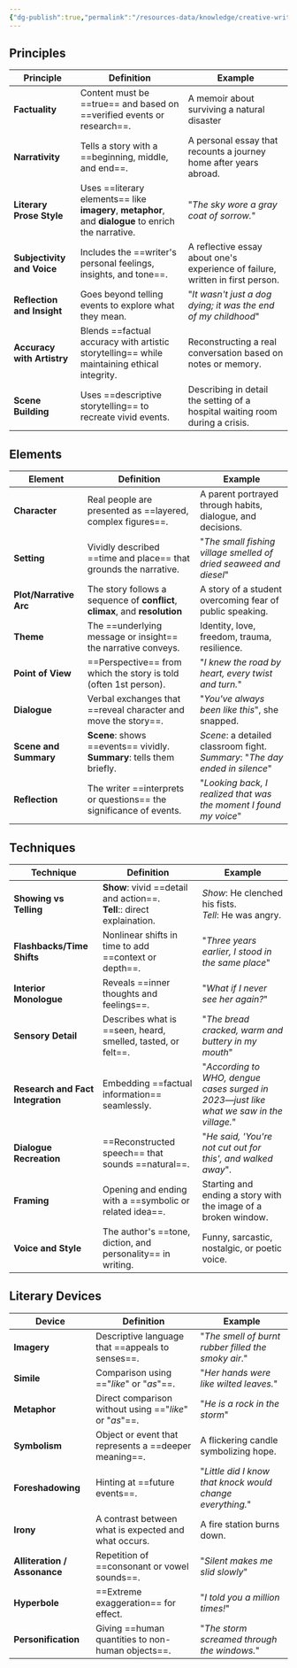 ```yaml
---
{"dg-publish":true,"permalink":"/resources-data/knowledge/creative-writing/creative-nonfiction/principles-elements-techniques-and-literary-devices-used-in-creative-nonfiction/"}
---
```



## Principles

| **Principle**              | **Definition**                                                                                       | **Example**                                                                    |
| -------------------------- | ---------------------------------------------------------------------------------------------------- | ------------------------------------------------------------------------------ |
| **Factuality**             | Content must be ==true== and based on ==verified events or research==.                               | A memoir about surviving a natural disaster                                    |
| **Narrativity**            | Tells a story with a ==beginning, middle, and end==.                                                 | A personal essay that recounts a journey home after years abroad.              |
| **Literary Prose Style**   | Uses ==literary elements== like **imagery**, **metaphor**, and **dialogue** to enrich the narrative. | "*The sky wore a gray coat of sorrow.*"                                        |
| **Subjectivity and Voice** | Includes the ==writer's personal feelings, insights, and tone==.                                     | A reflective essay about one's experience of failure, written in first person. |
| **Reflection and Insight** | Goes beyond telling events to explore what they mean.                                                | "*It wasn't just a dog dying; it was the end of my childhood*"                 |
| **Accuracy with Artistry** | Blends ==factual accuracy with artistic storytelling== while maintaining ethical integrity.          | Reconstructing a real conversation based on notes or memory.                   |
| **Scene Building**         | Uses ==descriptive storytelling== to recreate vivid events.                                          | Describing in detail the setting of a hospital waiting room during a crisis.   |

## Elements


| **Element**            | **Definition**                                                               | **Example**                                                                     |
| ---------------------- | ---------------------------------------------------------------------------- | ------------------------------------------------------------------------------- |
| **Character**          | Real people are presented as ==layered, complex figures==.                   | A parent portrayed through habits, dialogue, and decisions.                     |
| **Setting**            | Vividly described ==time and place== that grounds the narrative.             | "*The small fishing village smelled of dried seaweed and diesel*"               |
| **Plot/Narrative Arc** | The story follows a sequence of **conflict**, **climax**, and **resolution** | A story of a student overcoming fear of public speaking.                        |
| **Theme**              | The ==underlying message or insight== the narrative conveys.                 | Identity, love, freedom, trauma, resilience.                                    |
| **Point of View**      | ==Perspective== from which the story is told (often 1st person).             | "*I knew the road by heart, every twist and turn.*"                             |
| **Dialogue**           | Verbal exchanges that ==reveal character and move the story==.               | "*You've always been like this*", she snapped.                                  |
| **Scene and Summary**  | **Scene**: shows ==events== vividly.<br>**Summary**: tells them briefly.     | *Scene*: a detailed classroom fight.<br>*Summary*: "*The day ended in silence*" |
| **Reflection**         | The writer ==interprets or questions== the significance of events.           | "*Looking back, I realized that was the moment I found my voice*"               |

## Techniques


| **Technique**                     | **Definition**                                                            | **Example**                                                                             |
| --------------------------------- | ------------------------------------------------------------------------- | --------------------------------------------------------------------------------------- |
| **Showing vs Telling**            | **Show**: vivid ==detail and action==.<br>**Tell**:: direct explaination. | *Show*: He clenched his fists.<br>*Tell*: He was angry.                                 |
| **Flashbacks/Time Shifts**        | Nonlinear shifts in time to add ==context or depth==.                     | "*Three years earlier, I stood in the same place*"                                      |
| **Interior Monologue**            | Reveals ==inner thoughts and feelings==.                                  | "*What if I never see her again?*"                                                      |
| **Sensory Detail**                | Describes what is ==seen, heard, smelled, tasted, or felt==.              | "*The bread cracked, warm and buttery in my mouth*"                                     |
| **Research and Fact Integration** | Embedding ==factual information== seamlessly.                             | "*According to WHO, dengue cases surged in 2023—just like what we saw in the village.*" |
| **Dialogue Recreation**           | ==Reconstructed speech== that sounds ==natural==.                         | "*He said, 'You're not cut out for this', and walked away*".                            |
| **Framing**                       | Opening and ending with a ==symbolic or related idea==.                   | Starting and ending a story with the image of a broken window.                          |
| **Voice and Style**               | The author's ==tone, diction, and personality== in writing.               | Funny, sarcastic, nostalgic, or poetic voice.                                           |

## Literary Devices


| **Device**                   | **Definition**                                          | **Example**                                                   |
| ---------------------------- | ------------------------------------------------------- | ------------------------------------------------------------- |
| **Imagery**                  | Descriptive language that ==appeals to senses==.        | "*The smell of burnt rubber filled the smoky air*."           |
| **Simile**                   | Comparison using =="*like*" or "*as*"==.                | "*Her hands were like wilted leaves.*"                        |
| **Metaphor**                 | Direct comparison without using =="*like*" or "*as*"==. | "*He is a rock in the storm*"                                 |
| **Symbolism**                | Object or event that represents a ==deeper meaning==.   | A flickering candle symbolizing hope.                         |
| **Foreshadowing**            | Hinting at ==future events==.                           | "*Little did I know that knock would change everything.*"<br> |
| **Irony**                    | A contrast between what is expected and what occurs.    | A fire station burns down.                                    |
| **Alliteration / Assonance** | Repetition of ==consonant or vowel sounds==.            | "*Silent makes me slid slowly*"                               |
| **Hyperbole**                | ==Extreme exaggeration== for effect.                    | "*I told you a million times!*"                               |
| **Personification**          | Giving ==human quantities to non-human objects==.       | "*The storm screamed through the windows.*"                   |

